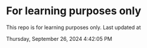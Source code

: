 # For learning purposes only
This repo is for learning purposes only.
Last updated at

Thursday, September 26, 2024 4:42:05 PM

